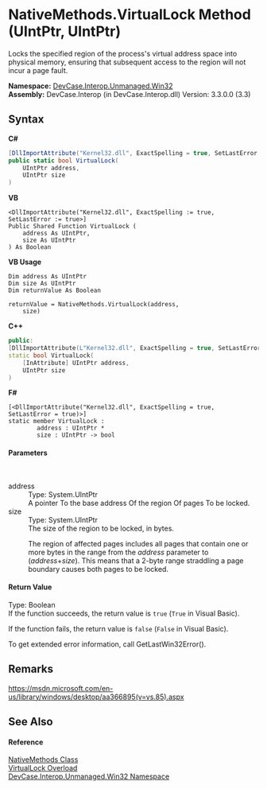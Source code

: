 # NativeMethods.VirtualLock Method (UIntPtr, UIntPtr)
 

Locks the specified region of the process's virtual address space into physical memory, ensuring that subsequent access to the region will not incur a page fault.

**Namespace:**&nbsp;<a href="N_DevCase_Interop_Unmanaged_Win32">DevCase.Interop.Unmanaged.Win32</a><br />**Assembly:**&nbsp;DevCase.Interop (in DevCase.Interop.dll) Version: 3.3.0.0 (3.3)

## Syntax

**C#**<br />
``` C#
[DllImportAttribute("Kernel32.dll", ExactSpelling = true, SetLastError = true)]
public static bool VirtualLock(
	UIntPtr address,
	UIntPtr size
)
```

**VB**<br />
``` VB
<DllImportAttribute("Kernel32.dll", ExactSpelling := true, SetLastError := true>]
Public Shared Function VirtualLock ( 
	address As UIntPtr,
	size As UIntPtr
) As Boolean
```

**VB Usage**<br />
``` VB Usage
Dim address As UIntPtr
Dim size As UIntPtr
Dim returnValue As Boolean

returnValue = NativeMethods.VirtualLock(address, 
	size)
```

**C++**<br />
``` C++
public:
[DllImportAttribute(L"Kernel32.dll", ExactSpelling = true, SetLastError = true)]
static bool VirtualLock(
	[InAttribute] UIntPtr address, 
	UIntPtr size
)
```

**F#**<br />
``` F#
[<DllImportAttribute("Kernel32.dll", ExactSpelling = true, SetLastError = true)>]
static member VirtualLock : 
        address : UIntPtr * 
        size : UIntPtr -> bool 

```


#### Parameters
&nbsp;<dl><dt>address</dt><dd>Type: System.UIntPtr<br />A pointer To the base address Of the region Of pages To be locked.</dd><dt>size</dt><dd>Type: System.UIntPtr<br />The size of the region to be locked, in bytes. 

 The region of affected pages includes all pages that contain one or more bytes in the range from the *address* parameter to (*address*+*size*). This means that a 2-byte range straddling a page boundary causes both pages to be locked.</dd></dl>

#### Return Value
Type: Boolean<br />If the function succeeds, the return value is `true` (`True` in Visual Basic). 

 If the function fails, the return value is `false` (`False` in Visual Basic). 

 To get extended error information, call GetLastWin32Error().

## Remarks
<a href="https://msdn.microsoft.com/en-us/library/windows/desktop/aa366895(v=vs.85).aspx" target="_blank">https://msdn.microsoft.com/en-us/library/windows/desktop/aa366895(v=vs.85).aspx</a>

## See Also


#### Reference
<a href="T_DevCase_Interop_Unmanaged_Win32_NativeMethods">NativeMethods Class</a><br /><a href="Overload_DevCase_Interop_Unmanaged_Win32_NativeMethods_VirtualLock">VirtualLock Overload</a><br /><a href="N_DevCase_Interop_Unmanaged_Win32">DevCase.Interop.Unmanaged.Win32 Namespace</a><br />